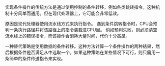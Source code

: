实现条件操作的传统方法是通过使用控制的条件转移，例如各类跳转指令。这种机制十分简单而通用。但在现代处理器上，它可能会非常低效。

原因是现代处理器使用流水线方式来执行指令。
遇到条件跳转指令时，CPU会预判一条执行路径并将该路径上的指令装载进CPU里。
倘如预判失败，则必须清空流水线上的错误指令，而该操作会消耗大量时间，代价十分高昂。

一种替代策略是使用数据的条件转移。这种方法计算一个条件操作的两种结果，然后根据条件是否满足从中选取一个。如果这种策略在某些情况下可行，则只需用一条简单的条件传送指令来实现。
